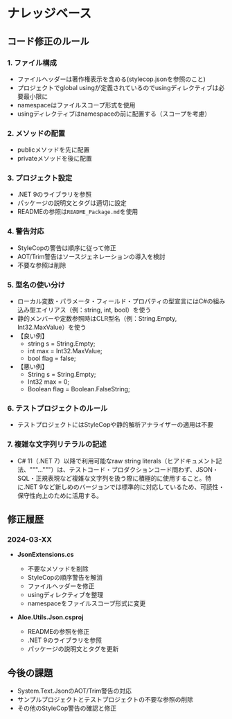 # ナレッジベース

## コード修正のルール

### 1. ファイル構成
- ファイルヘッダーは著作権表示を含める(stylecop.jsonを参照のこと)
- プロジェクトでglobal usingが定義されているのでusingディレクティブは必要最小限に
- namespaceはファイルスコープ形式を使用
- usingディレクティブはnamespaceの前に配置する（スコープを考慮）

### 2. メソッドの配置
- publicメソッドを先に配置
- privateメソッドを後に配置

### 3. プロジェクト設定
- .NET 9のライブラリを参照
- パッケージの説明文とタグは適切に設定
- READMEの参照は`README_Package.md`を使用

### 4. 警告対応
- StyleCopの警告は順序に従って修正
- AOT/Trim警告はソースジェネレーションの導入を検討
- 不要な参照は削除

### 5. 型名の使い分け
- ローカル変数・パラメータ・フィールド・プロパティの型宣言にはC#の組み込み型エイリアス（例：string, int, bool）を使う
- 静的メンバーや定数参照時はCLR型名（例：String.Empty, Int32.MaxValue）を使う
- 【良い例】
    - string s = String.Empty;
    - int max = Int32.MaxValue;
    - bool flag = false;
- 【悪い例】
    - String s = String.Empty;
    - Int32 max = 0;
    - Boolean flag = Boolean.FalseString;

### 6. テストプロジェクトのルール
- テストプロジェクトにはStyleCopや静的解析アナライザーの適用は不要

### 7. 複雑な文字列リテラルの記述
- C# 11（.NET 7）以降で利用可能なraw string literals（ヒアドキュメント記法、"""..."""）は、テストコード・プロダクションコード問わず、JSON・SQL・正規表現など複雑な文字列を扱う際に積極的に使用すること。特に.NET 9など新しめのバージョンでは標準的に対応しているため、可読性・保守性向上のために活用する。

## 修正履歴

### 2024-03-XX
- **JsonExtensions.cs**
  - 不要なメソッドを削除
  - StyleCopの順序警告を解消
  - ファイルヘッダーを修正
  - usingディレクティブを整理
  - namespaceをファイルスコープ形式に変更

- **Aloe.Utils.Json.csproj**
  - READMEの参照を修正
  - .NET 9のライブラリを参照
  - パッケージの説明文とタグを更新

## 今後の課題
- System.Text.JsonのAOT/Trim警告の対応
- サンプルプロジェクトとテストプロジェクトの不要な参照の削除
- その他のStyleCop警告の確認と修正 
